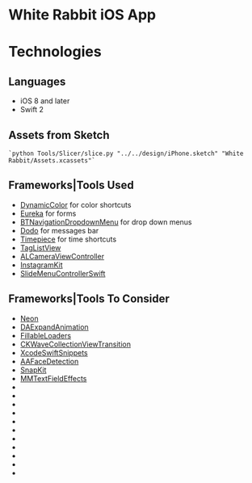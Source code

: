 White Rabbit iOS App
===============================


# Technologies

## Languages

- iOS 8 and later
- Swift 2


## Assets from Sketch

    `python Tools/Slicer/slice.py "../../design/iPhone.sketch" "White Rabbit/Assets.xcassets"`

## Frameworks|Tools Used

* [DynamicColor](https://github.com/yannickl/DynamicColor) for color shortcuts
* [Eureka](https://github.com/xmartlabs/Eureka) for forms
* [BTNavigationDropdownMenu](https://github.com/PhamBaTho/BTNavigationDropdownMenu) for drop down menus
* [Dodo](https://github.com/exchangegroup/Dodo) for messages bar
* [Timepiece](https://github.com/naoty/Timepiece) for time shortcuts
* [TagListView]()
* [ALCameraViewController]()
* [InstagramKit]()
* [SlideMenuControllerSwift]()

## Frameworks|Tools To Consider

* [Neon](https://github.com/mamaral/Neon)
* [DAExpandAnimation](https://github.com/ifitdoesntwork/DAExpandAnimation)
* [FillableLoaders](https://github.com/poolqf/FillableLoaders)
* [CKWaveCollectionViewTransition](https://github.com/CezaryKopacz/CKWaveCollectionViewTransition)
* [XcodeSwiftSnippets](https://github.com/burczyk/XcodeSwiftSnippets)
* [AAFaceDetection](https://github.com/aaronabentheuer/AAFaceDetection)
* [SnapKit](https://github.com/SnapKit/SnapKit)
* [MMTextFieldEffects](https://github.com/mukyasa/MMTextFieldEffects)
* [](https://github.com/mukyasa/MMTransitionEffect)
* [](https://github.com/mukyasa/MMPaper)
* [](https://github.com/mukyasa/MMGooglePlayNewsStand)
* [](https://github.com/ankurp/Dollar.swift)
* []()
* []()
* []()
* []()
* []()
* []()
* []()